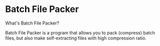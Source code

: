 # Batch File Packer

What's Batch File Packer?

Batch File Packer is a program that allows you to pack (compress) batch files, but also make self-extracting files with high compression ratio.

